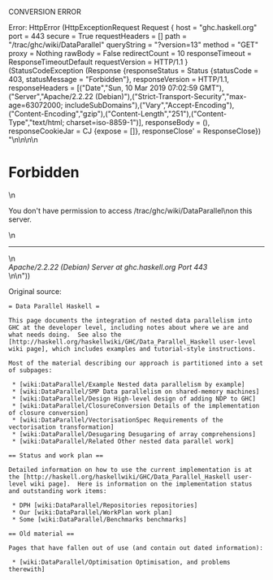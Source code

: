 CONVERSION ERROR

Error: HttpError (HttpExceptionRequest Request {
  host                 = "ghc.haskell.org"
  port                 = 443
  secure               = True
  requestHeaders       = []
  path                 = "/trac/ghc/wiki/DataParallel"
  queryString          = "?version=13"
  method               = "GET"
  proxy                = Nothing
  rawBody              = False
  redirectCount        = 10
  responseTimeout      = ResponseTimeoutDefault
  requestVersion       = HTTP/1.1
}
 (StatusCodeException (Response {responseStatus = Status {statusCode = 403, statusMessage = "Forbidden"}, responseVersion = HTTP/1.1, responseHeaders = [("Date","Sun, 10 Mar 2019 07:02:59 GMT"),("Server","Apache/2.2.22 (Debian)"),("Strict-Transport-Security","max-age=63072000; includeSubDomains"),("Vary","Accept-Encoding"),("Content-Encoding","gzip"),("Content-Length","251"),("Content-Type","text/html; charset=iso-8859-1")], responseBody = (), responseCookieJar = CJ {expose = []}, responseClose' = ResponseClose}) "<!DOCTYPE HTML PUBLIC \"-//IETF//DTD HTML 2.0//EN\">\n<html><head>\n<title>403 Forbidden</title>\n</head><body>\n<h1>Forbidden</h1>\n<p>You don't have permission to access /trac/ghc/wiki/DataParallel\non this server.</p>\n<hr>\n<address>Apache/2.2.22 (Debian) Server at ghc.haskell.org Port 443</address>\n</body></html>\n"))

Original source:

```trac
= Data Parallel Haskell =

This page documents the integration of nested data parallelism into GHC at the developer level, including notes about where we are and what needs doing.  See also the [http://haskell.org/haskellwiki/GHC/Data_Parallel_Haskell user-level wiki page], which includes examples and tutorial-style instructions.

Most of the material describing our approach is partitioned into a set of subpages:

 * [wiki:DataParallel/Example Nested data parallelism by example]
 * [wiki:DataParallel/SMP Data parallelism on shared-memory machines]
 * [wiki:DataParallel/Design High-level design of adding NDP to GHC]
 * [wiki:DataParallel/ClosureConversion Details of the implementation of closure conversion]
 * [wiki:DataParallel/VectorisationSpec Requirements of the vectorisation transformation]
 * [wiki:DataParallel/Desugaring Desugaring of array comprehensions]
 * [wiki:DataParallel/Related Other nested data parallel work]

== Status and work plan ==

Detailed information on how to use the current implementation is at the [http://haskell.org/haskellwiki/GHC/Data_Parallel_Haskell user-level wiki page].  Here is information on the implementation status and outstanding work items:

 * DPH [wiki:DataParallel/Repositories repositories]
 * Our [wiki:DataParallel/WorkPlan work plan]
 * Some [wiki:DataParallel/Benchmarks benchmarks]

== Old material ==

Pages that have fallen out of use (and contain out dated information):

 * [wiki:DataParallel/Optimisation Optimisation, and problems therewith]
```
